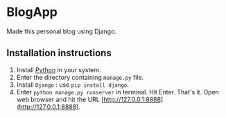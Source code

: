 # BlogApp
Made this personal blog using Django. 

## Installation instructions

1. Install [Python](https://www.python.org/) in your system.
2. Enter the directory containing ```manage.py``` file.
3. Install ```Django``` : use ```pip install django```.
4. Enter ```python manage.py runserver``` in terminal. Hit Enter. 
That's it. Open web browser and hit the URL [http://127.0.0.1:8888](http://127.0.0.1:8888).
